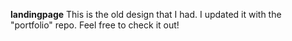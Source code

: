 **landingpage**
This is the old design that I had. I updated it with the "portfolio" repo. Feel free to check it out!


